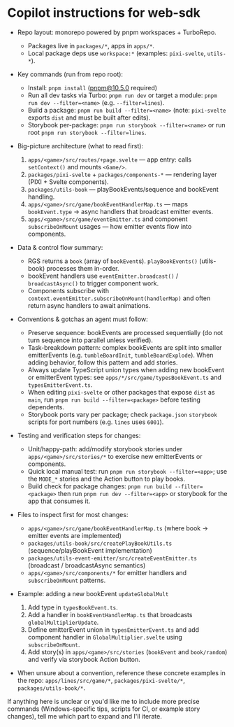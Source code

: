 <!--
Guidance for AI coding agents working on the StakeEngine web-sdk monorepo.
Keep this file concise and focused on repo-specific patterns, build/test flows,
and concrete code locations an agent will need to read/modify.
-->

# Copilot instructions for web-sdk

- Repo layout: monorepo powered by pnpm workspaces + TurboRepo.
  - Packages live in `packages/*`, apps in `apps/*`.
  - Local package deps use `workspace:*` (examples: `pixi-svelte`, `utils-*`).

- Key commands (run from repo root):
  - Install: `pnpm install` (pnpm@10.5.0 required)
  - Run all dev tasks via Turbo: `pnpm run dev` or target a module: `pnpm run dev --filter=<name>` (e.g. `--filter=lines`).
  - Build a package: `pnpm run build --filter=<name>` (note: `pixi-svelte` exports `dist` and must be built after edits).
  - Storybook per-package: `pnpm run storybook --filter=<name>` or run root `pnpm run storybook --filter=lines`.

- Big-picture architecture (what to read first):
  1. `apps/<game>/src/routes/+page.svelte` — app entry: calls `setContext()` and mounts `<Game/>`.
  2. `packages/pixi-svelte` + `packages/components-*` — rendering layer (PIXI + Svelte components).
  3. `packages/utils-book` — playBookEvents/sequence and bookEvent handling.
  4. `apps/<game>/src/game/bookEventHandlerMap.ts` — maps `bookEvent.type` → async handlers that broadcast emitter events.
  5. `apps/<game>/src/game/eventEmitter.ts` and component `subscribeOnMount` usages — how emitter events flow into components.

- Data & control flow summary:
  - RGS returns a `book` (array of `bookEvent`s). `playBookEvents()` (utils-book) processes them in-order.
  - bookEvent handlers use `eventEmitter.broadcast()` / `broadcastAsync()` to trigger component work.
  - Components subscribe with `context.eventEmitter.subscribeOnMount(handlerMap)` and often return async handlers to await animations.

- Conventions & gotchas an agent must follow:
  - Preserve sequence: bookEvents are processed sequentially (do not turn sequence into parallel unless verified).
  - Task-breakdown pattern: complex bookEvents are split into smaller emitterEvents (e.g. `tumbleBoardInit`, `tumbleBoardExplode`). When adding behavior, follow this pattern and add stories.
  - Always update TypeScript union types when adding new bookEvent or emitterEvent types: see `apps/*/src/game/typesBookEvent.ts` and `typesEmitterEvent.ts`.
  - When editing `pixi-svelte` or other packages that expose `dist` as `main`, run `pnpm run build --filter=<package>` before testing dependents.
  - Storybook ports vary per package; check `package.json` `storybook` scripts for port numbers (e.g. `lines` uses `6001`).

- Testing and verification steps for changes:
  - Unit/happy-path: add/modify storybook stories under `apps/<game>/src/stories/*` to exercise new emitterEvents or components.
  - Quick local manual test: run `pnpm run storybook --filter=<app>`; use the `MODE_*` stories and the Action button to play books.
  - Build check for package changes: `pnpm run build --filter=<package>` then run `pnpm run dev --filter=<app>` or storybook for the app that consumes it.

- Files to inspect first for most changes:
  - `apps/<game>/src/game/bookEventHandlerMap.ts` (where book -> emitter events are implemented)
  - `packages/utils-book/src/createPlayBookUtils.ts` (sequence/playBookEvent implementation)
  - `packages/utils-event-emitter/src/createEventEmitter.ts` (broadcast / broadcastAsync semantics)
  - `apps/<game>/src/components/*` for emitter handlers and `subscribeOnMount` patterns.

- Example: adding a new bookEvent `updateGlobalMult`
  1. Add type in `typesBookEvent.ts`.
  2. Add a handler in `bookEventHandlerMap.ts` that broadcasts `globalMultiplierUpdate`.
  3. Define emitterEvent union in `typesEmitterEvent.ts` and add component handler in `GlobalMultiplier.svelte` using `subscribeOnMount`.
  4. Add story(s) in `apps/<game>/src/stories` (`bookEvent` and `book/random`) and verify via storybook Action button.

- When unsure about a convention, reference these concrete examples in the repo: `apps/lines/src/game/*`, `packages/pixi-svelte/*`, `packages/utils-book/*`.

If anything here is unclear or you'd like me to include more precise commands (Windows-specific tips, scripts for CI, or example story changes), tell me which part to expand and I'll iterate.

